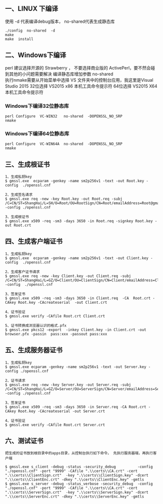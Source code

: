 
## 一、LINUX 下编译

使用 -d 代表编译debug版本， no-shared代表生成静态库

    ./config  no-shared  -d
    make
    make  install

## 二、Windows下编译

perl 建议选择开源的 Strawberry ， 不要选择商业版的 ActivePerl，要不然会碰到其他的小问题需要解决
编译静态库增加参数 no-shared  
执行nmake需要从开始菜单中选择 VS 文件夹中的控制台应用，我这里是Visual Studio 2015
32位选择 VS2015 x86 本机工具命令提示符
64位选择 VS2015 X64 本机工具命令提示符

### Windows下编译32位静态库
    perl Configure  VC-WIN32   no-shared  -DOPENSSL_NO_SRP
    nmake

### Windows下编译64位静态库
    perl Configure  VC-WIN64A  no-shared  -DOPENSSL_NO_SRP
    nmake




## 三、生成根证书
    1、生成私钥key
    $ gmssl.exe  ecparam -genkey -name sm2p256v1 -text -out Root.key -config  ./openssl.cnf
 
    2、生成签名请求
    $ gmssl.exe req -new -key Root.key -out Root.req -subj /C=CN/ST=ShangHai/L=SH/O=Root/OU=RootSign/CN=Root/emailAddress=Root@gmail.com -config ./openssl.cnf
 
    3、生成根证书
    $ gmssl.exe x509 -req -sm3 -days 3650 -in Root.req -signkey Root.key -out Root.crt 


## 四、生成客户端证书
    1、生成私钥key
    $ gmssl.exe  ecparam -genkey -name sm2p256v1 -text -out Client.key -config  ./openssl.cnf
 
    2、生成客户证书请求
    $ gmssl.exe req -new -key Client.key -out Client.req -subj /C=CN/ST=ShangHai/L=GZ/O=Client/OU=ClientSign/CN=Client/emailAddress=Client@gmail.com  -config  ./openssl.cnf
 
    3、签发证书
    $ gmssl.exe x509 -req -sm3 -days 3650 -in Client.req  -CA  Root.crt -CAkey Root.key -CAcreateserial  -out Client.crt

    4、证书验证
    $ gmssl.exe verify -CAfile Root.crt Client.crt

    5、证书转换成浏览器认识的格式.pfx
    $ gmssl.exe pkcs12 -export  -inkey Client.key -in Client.crt -out browser.pfx -passin  pass:xxx -passout pass:xxx
 
 
 
## 五、生成服务器证书
    1、生成私钥key
    $ gmssl.exe ecparam -genkey -name sm2p256v1 -text -out Server.key -config ./openssl.cnf

    2、证书请求
    $ gmssl.exe req -new -key Server.key -out Server.req -subj /C=CN/ST=ShangHai/L=GZ/O=Server/OU=ServerSign/CN=Server/emailAddress=Server@gmail.com -config ./openssl.cnf

    3、签发证书
    $ gmssl.exe x509 -req -sm3 -days 3650 -in Server.req -CA Root.crt -CAkey Root.key -CAcreateserial -out Server.crt

    4、证书验证
    $ gmssl.exe verify -CAfile Root.crt Server.crt

## 六、测试证书

	把生成的证书放到根目录中的apps目录，从控制台执行如下命令， 先执行服务器端，再执行客户端

    $ gmssl.exe s_client -debug -status -security_debug          -config "./openssl.cnf" -port "9999" -CAfile ".\\certs\\CA.crt" -cert ".\\certs\\ClientSign.crt"  -key ".\\certs\\ClientSign.key" -dcert ".\\certs\\ClientEnc.crt" -dkey ".\\certs\\ClientEnc.key" -gmtls
    $ gmssl.exe s_server -debug -status_verbose -security_debug  -config "./openssl.cnf" -port "9999" -CAfile ".\\certs\\CA.crt" -cert ".\\certs\\ServerSign.crt"  -key ".\\certs\\ServerSign.key" -dcert ".\\certs\\ServerEnc.crt" -dkey ".\\certs\\ServerEnc.key" -gmtls


